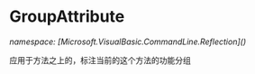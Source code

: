 ﻿# GroupAttribute
_namespace: [Microsoft.VisualBasic.CommandLine.Reflection](<a href="#" onClick="load('/docs/Microsoft.VisualBasic.CommandLine.Reflection/index.md')"></a>)_

应用于方法之上的，标注当前的这个方法的功能分组




